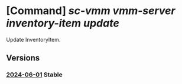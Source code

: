 # [Command] _sc-vmm vmm-server inventory-item update_

Update InventoryItem.

## Versions

### [2024-06-01](/Resources/mgmt-plane/L3N1YnNjcmlwdGlvbnMve30vcmVzb3VyY2Vncm91cHMve30vcHJvdmlkZXJzL21pY3Jvc29mdC5zY3ZtbS92bW1zZXJ2ZXJzL3t9L2ludmVudG9yeWl0ZW1zL3t9/2024-06-01.xml) **Stable**

<!-- mgmt-plane /subscriptions/{}/resourcegroups/{}/providers/microsoft.scvmm/vmmservers/{}/inventoryitems/{} 2024-06-01 -->
